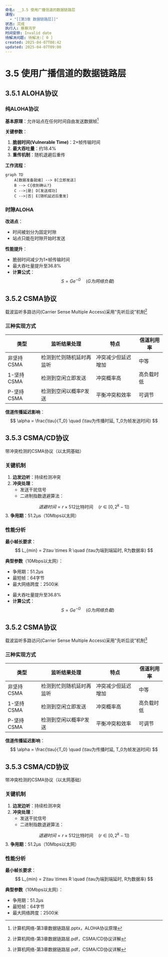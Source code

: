 ```yaml
---
命名: __3.5 使用广播信道的数据链路层
课程:
  - "[[第3章 数据链路层]]"
状态: 完成
执行人: 蔡蔡鸿宇
时间安排: Invalid date
待解决问题: 待解决:[ 0 ]
created: 2025-04-07T08:42
updated: 2025-04-07T09:00
---
```


# 3.5 使用广播信道的数据链路层

## 3.5.1 ALOHA协议

### 纯ALOHA协议
**基本原理**：允许站点在任何时间自由发送数据帧[^1]

**关键参数**：
1. **脆弱时间(Vulnerable Time)**：2×帧传输时间
2. **最大吞吐量**：约18.4%
3. **重传机制**：随机退避后重传

**工作流程**：
```mermaid
graph TD
    A[数据准备就绪] --> B[立即发送]
    B --> C{收到确认?}
    C -->|是| D[发送成功]
    C -->|否| E[随机延迟后重发]
```

### 时隙ALOHA
**改进点**：
- 时间被划分为固定时隙
- 站点只能在时隙开始时发送

**性能提升**：
- 脆弱时间减少为1×帧传输时间
- 最大吞吐量提升至36.8%
- **计算公式**：
  $$
 S = Ge^{-G} \quad (G为网络负载)
$$
## 3.5.2 CSMA协议
载波监听多路访问(Carrier Sense Multiple Access)采用"先听后说"机制[^2]

### 三种实现方式
| 类型 | 监听结果处理 | 特点 | 信道利用率 |
|------|--------------|------|------------|
| 非坚持CSMA | 检测到忙则随机延时再监听 | 冲突减少但延迟增加 | 中等 |
| 1-坚持CSMA | 检测到空闲立即发送 | 冲突概率高 | 高负载时低 |
| P-坚持CSMA | 检测到空闲以概率P发送 | 平衡冲突和效率 | 可调节 |

**信道传播延迟影响**：
$$
 \alpha = \frac{\tau}{T_0} \quad (\tau为传播时延, T_0为帧发送时间)
$$
## 3.5.3 CSMA/CD协议
带冲突检测的CSMA协议（以太网基础）

### 关键机制
1. **边发边听**：持续检测冲突
2. **冲突处理**：
   - 发送干扰信号
   - 二进制指数退避算法：
     
$$
 退避时间 = r \times 512 \text{比特时间} \quad (r∈[0,2^k-1])
$$
3. **争用期**：51.2μs（10Mbps以太网）

### 性能分析
**最小帧长要求**：
$$
 L_{min} = 2\tau \times R \quad (\tau为端到端延时, R为数据率)
$$

**典型参数**（10Mbps以太网）：
- 争用期：51.2μs
- 最短帧：64字节
- 最大网络跨度：2500米

[^1]: 计算机网络-第3章数据链路层.pptx，ALOHA协议原理
[^2]: 计算机网络-第3章数据链路层.pdf，CSMA/CD协议详解
- 最大吞吐量提升至36.8%
- **计算公式**：
  $$
 S = Ge^{-G} \quad (G为网络负载)
$$
## 3.5.2 CSMA协议
载波监听多路访问(Carrier Sense Multiple Access)采用"先听后说"机制[^2]

### 三种实现方式
| 类型 | 监听结果处理 | 特点 | 信道利用率 |
|------|--------------|------|------------|
| 非坚持CSMA | 检测到忙则随机延时再监听 | 冲突减少但延迟增加 | 中等 |
| 1-坚持CSMA | 检测到空闲立即发送 | 冲突概率高 | 高负载时低 |
| P-坚持CSMA | 检测到空闲以概率P发送 | 平衡冲突和效率 | 可调节 |

**信道传播延迟影响**：
$$
 \alpha = \frac{\tau}{T_0} \quad (\tau为传播时延, T_0为帧发送时间)
$$
## 3.5.3 CSMA/CD协议
带冲突检测的CSMA协议（以太网基础）

### 关键机制
1. **边发边听**：持续检测冲突
2. **冲突处理**：
   - 发送干扰信号
   - 二进制指数退避算法：
     
$$
 退避时间 = r \times 512 \text{比特时间} \quad (r∈[0,2^k-1])
$$
3. **争用期**：51.2μs（10Mbps以太网）

### 性能分析
**最小帧长要求**：
$$
 L_{min} = 2\tau \times R \quad (\tau为端到端延时, R为数据率)
$$

**典型参数**（10Mbps以太网）：
- 争用期：51.2μs
- 最短帧：64字节
- 最大网络跨度：2500米

[^1]: 计算机网络-第3章数据链路层.pptx，ALOHA协议原理
[^2]: 计算机网络-第3章数据链路层.pdf，CSMA/CD协议详解